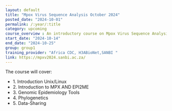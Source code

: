 ```yaml
---
layout: default
title: "Mpox Virus Sequence Analysis October 2024"
posted_date: "2024-10-01"
permalink: /:year/:title
category: upcoming
course_overview : An introductory course on Mpox Virus Sequence Analysis for Genomic Epidemiology.The course is a two week (10 days) programme of in-person instruction combining theoretical back with practical instruction and opporunity for hands-on practice of the skills presented.
start_date: "2024-10-14"
end_date: "2024-10-25"
group: group1
training_provider: "Africa CDC, H3ABioNet,SANBI "
link: https://mpxv2024.sanbi.ac.za/
---
```

<!-- test -->
<p>The course will cover:</p>
<ul>
<li>1. Introduction Unix/Linux </li>
<li>2. Introduction to MPX AND EPI2ME</li>
<li>3. Genomic Epidemiology Tools</li>
<li>4. Phylogenetics </li>
<li>5. Data-Sharing</li>
</ul>
